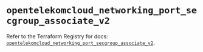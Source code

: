 # `opentelekomcloud_networking_port_secgroup_associate_v2`

Refer to the Terraform Registry for docs: [`opentelekomcloud_networking_port_secgroup_associate_v2`](https://registry.terraform.io/providers/opentelekomcloud/opentelekomcloud/1.36.44/docs/resources/networking_port_secgroup_associate_v2).
